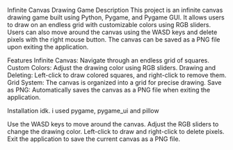 Infinite Canvas Drawing Game
Description
This project is an infinite canvas drawing game built using Python, Pygame, and Pygame GUI. It allows users to draw on an endless grid with customizable colors using RGB sliders. Users can also move around the canvas using the WASD keys and delete pixels with the right mouse button. The canvas can be saved as a PNG file upon exiting the application.

Features
Infinite Canvas: Navigate through an endless grid of squares.
Custom Colors: Adjust the drawing color using RGB sliders.
Drawing and Deleting: Left-click to draw colored squares, and right-click to remove them.
Grid System: The canvas is organized into a grid for precise drawing.
Save as PNG: Automatically saves the canvas as a PNG file when exiting the application.

Installation
idk. i used pygame, pygame_ui and pillow

Use the WASD keys to move around the canvas. 
Adjust the RGB sliders to change the drawing color. 
Left-click to draw and right-click to delete pixels. 
Exit the application to save the current canvas as a PNG file.
